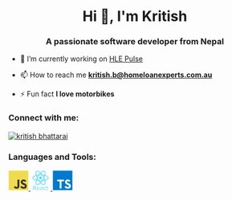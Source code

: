 <h1 align="center">Hi 👋, I'm Kritish</h1>
<h3 align="center">A passionate software developer from Nepal</h3>

- 🔭 I’m currently working on [HLE Pulse](https://pulse.homeloanexperts.com.au/)

- 📫 How to reach me **kritish.b@homeloanexperts.com.au**

- ⚡ Fun fact **I love motorbikes**

<h3 align="left">Connect with me:</h3>
<p align="left">
<a href="https://linkedin.com/in/kritish bhattarai" target="blank"><img align="center" src="https://raw.githubusercontent.com/rahuldkjain/github-profile-readme-generator/master/src/images/icons/Social/linked-in-alt.svg" alt="kritish bhattarai" height="30" width="40" /></a>
</p>

<h3 align="left">Languages and Tools:</h3>
<p align="left"> <a href="https://developer.mozilla.org/en-US/docs/Web/JavaScript" target="_blank" rel="noreferrer"> <img src="https://raw.githubusercontent.com/devicons/devicon/master/icons/javascript/javascript-original.svg" alt="javascript" width="40" height="40"/> </a> <a href="https://reactjs.org/" target="_blank" rel="noreferrer"> <img src="https://raw.githubusercontent.com/devicons/devicon/master/icons/react/react-original-wordmark.svg" alt="react" width="40" height="40"/> </a> <a href="https://www.typescriptlang.org/" target="_blank" rel="noreferrer"> <img src="https://raw.githubusercontent.com/devicons/devicon/master/icons/typescript/typescript-original.svg" alt="typescript" width="40" height="40"/> </a> </p>
